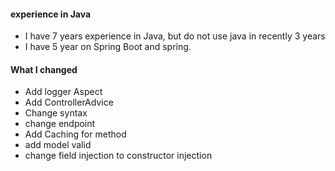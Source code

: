 #### experience in Java
- I have 7 years experience in Java, but do not use java in recently 3 years
- I have 5 year on Spring Boot and spring.

#### What I changed
- Add logger Aspect
- Add ControllerAdvice
- Change syntax
- change endpoint
- Add Caching for method
- add model valid
- change field injection to constructor injection

